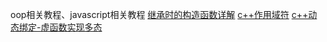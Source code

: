 oop相关教程、javascript相关教程
[继承时的构造函数详解](https://blog.csdn.net/aquapisces/article/details/104371658) 
[c++作用域符](https://zhuanlan.zhihu.com/p/137383328)
[c++动态绑定-虚函数实现多态]([https://zhuanlan.zhihu.com/p/137383328](https://zhuanlan.zhihu.com/p/110034592))
